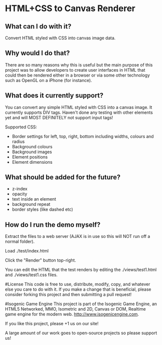 # HTML+CSS to Canvas Renderer

## What can I do with it?
Convert HTML styled with CSS into canvas image data.
## Why would I do that?
There are so many reasons why this is useful but the main purpose of this project was to allow developers to create user interfaces in HTML that could then be rendered either in a browser or via some other technology such as OpenGL on a iPhone (for instance).
## What does it currently support?
You can convert any simple HTML styled with CSS into a canvas image. It currently supports DIV tags. Haven't done any testing with other elements yet and will MOST DEFINITELY not support input tags!

Supported CSS:

* Border settings for left, top, right, bottom including widths, colours and radius
* Background colours
* Background images
* Element positions
* Element dimensions

## What should be added for the future?

* z-index
* opacity
* text inside an element
* background repeat
* border styles (like dashed etc)

## How do I run the demo myself?
Extract the files to a web server (AJAX is in use so this will NOT run off a normal folder).

Load ./test/index.html

Click the "Render" button top-right.

You can edit the HTML that the test renders by editing the ./views/test1.html and ./views/test1.css files.

#License
This code is free to use, distribute, modify, copy, and whatever else you care to do with it. If you make a change that is beneficial, please consider forking this project and then submitting a pull request!

#Isogenic Game Engine
This project is part of the Isogenic Game Engine, an HTML5 Networked, MMO, Isometric and 2D, Canvas or DOM, Realtime game engine for the modern web. http://www.isogenicengine.com.

If you like this project, please +1 us on our site!

A large amount of our work goes to open-source projects so please support us!
